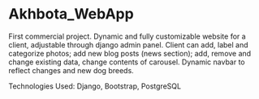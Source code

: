 # Akhbota_WebApp
First commercial project. Dynamic and fully customizable website for a client, adjustable through django admin panel. Client can add, label and categorize photos; add new blog posts (news section); add, remove and change existing data, change contents of carousel. Dynamic navbar to reflect changes and new dog breeds.

Technologies Used: Django, Bootstrap, PostgreSQL